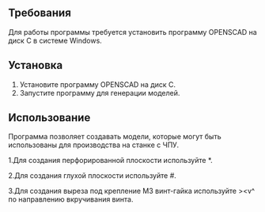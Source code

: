 
## Требования
Для работы программы требуется установить программу OPENSCAD на диск C в системе Windows.

## Установка
1. Установите программу OPENSCAD на диск C.
2. Запустите программу для генерации моделей.

## Использование
Программа позволяет создавать модели, которые могут быть использованы для производства на станке с ЧПУ.

1.Для создания перфорированной плоскости используйте *.

2.Для создания глухой плоскости используйте #.

3.Для создания выреза под крепление М3 винт-гайка используйте ><v^ по направлению вкручивания винта.
